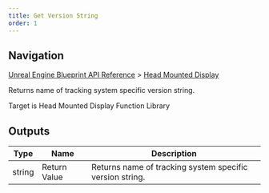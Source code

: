 ```yaml
---
title: Get Version String
order: 1
---
```

## Navigation

[Unreal Engine Blueprint API Reference](https://dev.epicgames.com/documentation/en-us/unreal-engine/BlueprintAPI) > [Head Mounted Display](https://dev.epicgames.com/documentation/en-us/unreal-engine/BlueprintAPI/HeadMountedDisplay)

Returns name of tracking system specific version string.

Target is Head Mounted Display Function Library

## Outputs

| Type | Name | Description |
| --- | --- | --- |
| string | Return Value | Returns name of tracking system specific version string. |

